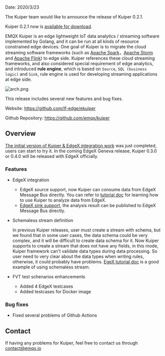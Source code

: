 Date: 2020/3/23

The Kuiper team would like to announce the release of Kuiper 0.2.1. 

Kuiper 0.2.1 now is [available for download](https://github.com/lf-edge/ekuiper/releases/tag/0.2.1).

EMQX Kuiper is an edge lightweight IoT data analytics / streaming software implemented by Golang, and it can be run at all kinds of resource constrained edge devices. One goal of Kuiper is to migrate the cloud streaming software frameworks (such as [Apache Spark](https://spark.apache.org/)，[Apache Storm](https://storm.apache.org/) and [Apache Flink](https://flink.apache.org/)) to edge side. Kuiper references these cloud streaming frameworks, and also considered special requirement of edge analytics, and introduced **rule engine**, which is based on `Source`, `SQL (business logic)` and `Sink`, rule engine is used for developing streaming applications at edge side.

![arch.png](https://assets.emqx.com/images/af3b2914f224393bd0b8811c76ba0e16.png)

This release includes several new features and bug fixes.

Website: <https://github.com/lf-edge/ekuiper>

Github Repository: <https://github.com/emqx/kuiper>

## Overview

[The initial version of Kuiper & EdgeX integration work](https://github.com/lf-edge/ekuiper/projects/4) was just completed, users can start to try it. In the coming EdgeX Geneva release,  Kuiper 0.3.0 or 0.4.0 will be released with EdgeX officially.

### Features

- EdgeX integration

  - EdgeX source support, now Kuiper can consume data from EdgeX Message Bus directly. You can refer to [tutorial doc](https://github.com/lf-edge/ekuiper/blob/master/docs/en_US/edgex/edgex_rule_engine_tutorial.md) for learning how to use Kuiper to analyze data from EdgeX. 
  - [EdgeX sink support](https://github.com/lf-edge/ekuiper/blob/edgex/docs/en_US/rules/sinks/edgex.md), the analysis result can be published to EdgeX Message Bus directly.

- Schemaless stream definition

  In previous Kuiper releases, user must create a stream with schema, but we found that in some user cases, the data schema could be very complex, and it will be difficult to create data schema for it. Now Kuiper supports to create a stream that does not have any fields, in this mode, Kuiper framework can't validate data types during data processing. So user need to very clear about the data types when writing rules, otherwise, it could probably have problems. [EgeX tutorial doc](https://github.com/lf-edge/ekuiper/blob/master/docs/en_US/edgex/edgex_rule_engine_tutorial.md) is a good example of using schemaless stream.

- FVT test schenarios enhancements

  - Added 4 EdgeX testcases 
  - Added testcases for Docker image 

### Bug fixes

- Fixed several problems of Github Actions

## Contact

If having any problems for Kuiper, feel free to contact us through [contact@emqx.io](mailto:contact@emqx.io)
